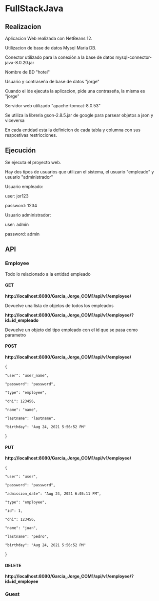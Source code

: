 # FullStackJava

## Realizacion
Aplicacion Web realizada con NetBeans 12.

Utilizacion de base de datos Mysql Maria DB.

Conector utilizado para la conexión a la base de datos mysql-connector-java-8.0.20.jar

Nombre de BD "hotel"

Usuario y contraseña de base de datos "jorge"

Cuando el ide ejecuta la aplicacion, pide una contraseña, la misma es "jorge"

Servidor web utilizado "apache-tomcat-8.0.53"

Se utiliza la libreria gson-2.8.5.jar de google para parsear objetos a json y viceversa

En cada entidad esta la definicion de cada tabla y columna con sus respcetivas restricciones.

## Ejecución
Se ejecuta el proyecto web.

Hay dos tipos de usuarios que utilizan el sistema, el usuario "empleado" y usuario "administrador"

Usuario empleado:

  user: jor123

  password: 1234

Usuario administrador:

  user: admin

  password: admin

## API

### Employee

Todo lo relacionado a la entidad empleado

#### GET

**http://localhost:8080/Garcia_Jorge_COM1/api/v1/employee/**

Devuelve una lista de objetos de todos los empleados


**http://localhost:8080/Garcia_Jorge_COM1/api/v1/employee/?id=id_empleado**

Devuelve un objeto del tipo empleado con el id que se pasa como parametro

#### POST

**http://localhost:8080/Garcia_Jorge_COM1/api/v1/employee/**

{

    "user": "user_name",

    "password": "password",

    "type": "employee",

    "dni": 123456,

    "name": "name",

    "lastname": "lastname",

    "birthday": "Aug 24, 2021 5:56:52 PM"

}

#### PUT

**http://localhost:8080/Garcia_Jorge_COM1/api/v1/employee/**

{

    "user": "user",

    "password": "password",

    "admission_date": "Aug 24, 2021 6:05:11 PM",

    "type": "employee",

    "id": 1,

    "dni": 123456,

    "name": "juan",

    "lastname": "pedro",

    "birthday": "Aug 24, 2021 5:56:52 PM"

}

#### DELETE

**http://localhost:8080/Garcia_Jorge_COM1/api/v1/employee/?id=id_employee**


### Guest



